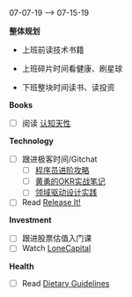07-07-19 --> 07-15-19

**整体规划**

- 上班前读技术书籍

- 上班碎片时间看健康、刷星球

- 下班整块时间读书、读投资

**Books**

- [ ] 阅读 [认知天性](https://book.douban.com/subject/30353486/)

**Technology**

- [ ] 跟进极客时间/Gitchat
    - [ ] [程序员进阶攻略](https://time.geekbang.org/column/intro/111)
    - [ ] [黄勇的OKR实战笔记](https://time.geekbang.org/column/intro/199)
    - [ ] [领域驱动设计实践](https://gitbook.cn/gitchat/column/5cdab7fb34b6ed1398fd8de7)
- [ ] Read [Release It!](https://book.douban.com/subject/2065284/)

**Investment**

- [ ] 跟进股票估值入门课
- [ ] Watch [LoneCapital](https://www.youtube.com/channel/UC8sBlOXicO5xxDYTyxuowdA/videos) 

**Health**

- [ ] Read [Dietary Guidelines](https://health.gov/dietaryguidelines/2015/guidelines/executive-summary/#guidelines)

